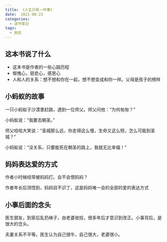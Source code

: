```yaml
---
title: 《人生只有一件事》
date:  2021-08-23
categories:
  - 读书笔记
tags:
  - 励志
---
```

## 这本书说了什么
- 这本书是作者的一些心路历程
- 惭愧心，慈悲心，感恩心
- 人和人的关系：想不想和你在一起，想不想变成和你一样。父母是孩子的榜样

## 小蚂蚁的故事
一只小蚂蚁子沙漠里赶路，遇到一位师父。师父问他：“为何匆匆？”

小蚂蚁说：“我要去朝圣。”

师父哈哈大笑说：“圣城那么远，你走得这么慢，生命又这么短，怎么可能到圣城？”

小蚂蚁说：“没关系，只要能死在朝圣的路上，我就无比幸福！”

## 妈妈表达爱的方式

作者小时候经常被妈妈打。会不会恨妈妈？

作者年长后领悟到，妈妈目不识丁，这是妈妈唯一会的全部的爱的表达方式

## 小事后面的念头

医生朋友，到家后乱扔袜子，由老婆收拾，很多年后才意识到改正。小事背后，是很大的念头。

夫妻关系不平等。医生认为自己很牛，自己很大，老婆很小。
